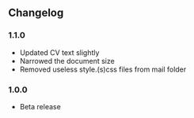 ## Changelog

### 1.1.0
* Updated CV text slightly
* Narrowed the document size
* Removed useless style.(s)css files from mail folder

### 1.0.0
* Beta release